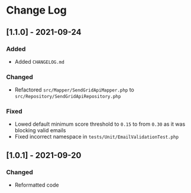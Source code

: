 
# Change Log


## [1.1.0] - 2021-09-24

### Added
 - Added `CHANGELOG.md`

### Changed

- Refactored `src/Mapper/SendGridApiMapper.php` to `src/Repository/SendGridApiRepository.php`

### Fixed

- Lowed default minimum score threshold to `0.15` to from `0.30` as it was blocking valid emails
- Fixed incorrect namespace in `tests/Unit/EmailValidationTest.php`

## [1.0.1] - 2021-09-20

### Changed
- Reformatted code
